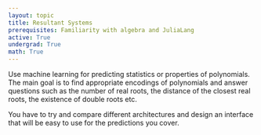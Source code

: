 ```yaml
---
layout: topic
title: Resultant Systems
prerequisites: Familiarity with algebra and JuliaLang
active: True
undergrad: True
math: True
---
```

Use machine learning for predicting statistics or properties of polynomials.
The main goal is to find appropriate encodings of polynomials and answer
questions such as the number of real roots, the distance of the closest real roots,
the existence  of double roots etc.

You have to try and compare different architectures and design an interface that
will be easy to use for the predictions you cover.
